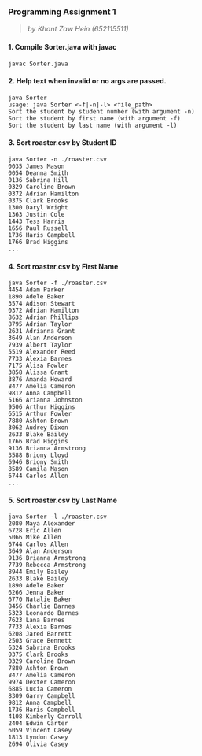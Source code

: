 ### Programming Assignment 1
>*by Khant Zaw Hein (652115511)*


#### 1. Compile Sorter.java with javac

```
javac Sorter.java
```

#### 2. Help text when invalid or no args are passed.

```{bash}
java Sorter      
usage: java Sorter <-f|-n|-l> <file_path>
Sort the student by student number (with argument -n)
Sort the student by first name (with argument -f)
Sort the student by last name (with argument -l)
```

#### 3. Sort roaster.csv by Student ID

```
java Sorter -n ./roaster.csv
0035 James Mason
0054 Deanna Smith
0136 Sabrina Hill
0329 Caroline Brown
0372 Adrian Hamilton
0375 Clark Brooks
1300 Daryl Wright
1363 Justin Cole
1443 Tess Harris
1656 Paul Russell
1736 Haris Campbell
1766 Brad Higgins
...
```

#### 4. Sort roaster.csv by First Name

```
java Sorter -f ./roaster.csv
4454 Adam Parker
1890 Adele Baker
3574 Adison Stewart
0372 Adrian Hamilton
8632 Adrian Phillips
8795 Adrian Taylor
2631 Adrianna Grant
3649 Alan Anderson
7939 Albert Taylor
5519 Alexander Reed
7733 Alexia Barnes
7175 Alisa Fowler
3858 Alissa Grant
3876 Amanda Howard
8477 Amelia Cameron
9812 Anna Campbell
5166 Arianna Johnston
9506 Arthur Higgins
6515 Arthur Fowler
7880 Ashton Brown
3062 Audrey Dixon
2633 Blake Bailey
1766 Brad Higgins
9136 Brianna Armstrong
3588 Briony Lloyd
6946 Briony Smith
8589 Camila Mason
6744 Carlos Allen
...
```

#### 5. Sort roaster.csv by Last Name

```
java Sorter -l ./roaster.csv
2080 Maya Alexander
6728 Eric Allen
5066 Mike Allen
6744 Carlos Allen
3649 Alan Anderson
9136 Brianna Armstrong
7739 Rebecca Armstrong
8944 Emily Bailey
2633 Blake Bailey
1890 Adele Baker
6266 Jenna Baker
6770 Natalie Baker
8456 Charlie Barnes
5323 Leonardo Barnes
7623 Lana Barnes
7733 Alexia Barnes
6208 Jared Barrett
2503 Grace Bennett
6324 Sabrina Brooks
0375 Clark Brooks
0329 Caroline Brown
7880 Ashton Brown
8477 Amelia Cameron
9974 Dexter Cameron
6885 Lucia Cameron
8309 Garry Campbell
9812 Anna Campbell
1736 Haris Campbell
4108 Kimberly Carroll
2404 Edwin Carter
6059 Vincent Casey
1813 Lyndon Casey
2694 Olivia Casey
```